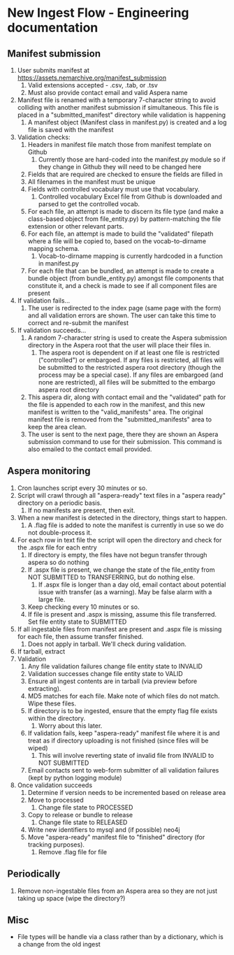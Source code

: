 # New Ingest Flow - Engineering documentation

## Manifest submission

1. User submits manifest at https://assets.nemarchive.org/manifest_submission
   1. Valid extensions accepted - .csv, .tab, or .tsv
   2. Must also provide contact email and valid Aspera name
2. Manifest file is renamed with a temporary 7-character string to avoid colliding with another manifest submission if simultaneous.  This file is placed in a "submitted_manifest" directory while validation is happening
   1.  A manifest object (Manifest class in manifest.py) is created and a log file is saved with the manifest
3. Validation checks:
   1. Headers in manifest file match those from manifest template on Github
      1. Currently those are hard-coded into the manifest.py module so if they change in Github they will need to be changed here
   2. Fields that are required are checked to ensure the fields are filled in
   3. All filenames in the manifest must be unique
   4. Fields with controlled vocabulary must use that vocabulary.
      1. Controlled vocabulary Excel file from Github is downloaded and parsed to get the controlled vocab.
   5. For each file, an attempt is made to discern its file type (and make a class-based object from file_entity.py) by pattern-matching the file extension or other relevant parts.
   6. For each file, an attempt is made to build the "validated" filepath where a file will be copied to, based on the vocab-to-dirname mapping schema.
      1. Vocab-to-dirname mapping is currently hardcoded in a function in manifest.py
   7. For each file that can be bundled, an attempt is made to create a bundle object (from bundle_entity.py) amongst file components that constitute it, and a check is made to see if all component files are present
4. If validation fails...
   1. The user is redirected to the index page (same page with the form) and all validation errors are shown.  The user can take this time to correct and re-submit the manifest
5. If validation succeeds...
   1. A random 7-character string is used to create the Aspera submission directory in the Aspera root that the user will place their files in.
      1. The aspera root is dependent on if at least one file is restricted ("controlled") or embargoed.  If any files is restricted, all files will be submitted to the restricted aspera root directory (though the process may be a special case).  If any files are embargoed (and none are restricted), all files will be submitted to the embargo aspera root directory
   2. This aspera dir, along with contact email and the "validated" path for the file is appended to each row in the manifest, and this new manifest is written to the "valid_manifests" area.  The original manifest file is removed from the "submitted_manifests" area to keep the area clean.
   3. The user is sent to the next page, there they are shown an Aspera submission command to use for their submission. This command is also emailed to the contact email provided.

## Aspera monitoring

1. Cron launches script every 30 minutes or so.
2. Script will crawl through all "aspera-ready" text files in a "aspera ready" directory on a periodic basis.
   1. If no manifests are present, then exit.
3. When a new manifest is detected in the directory, things start to happen.
   1. A .flag file is added to note the manifest is currently in use so we do not double-process it.
4. For each row in text file the script will open the directory and check for the .aspx file for each entry
   1. If directory is empty, the files have not begun transfer through aspera so do nothing
   2. If .aspx file is present, we change the state of the file_entity from NOT SUBMITTED to TRANSFERRING, but do nothing else.
      1. If .aspx file is longer than a day old, email contact about potential issue with transfer (as a warning).  May be false alarm with a large file.
   3. Keep checking every 10 minutes or so.
   4. If file is present and .aspx is missing, assume this file transferred.  Set file entity state to SUBMITTED
5. If all ingestable files from manifest are present and .aspx file is missing for each file, then assume transfer finished.
   1. Does not apply in tarball.  We'll check during validation.
6. If tarball, extract
7. Validation
   1. Any file validation failures change file entity state to INVALID
   2. Validation successes change file entity state to VALID
   3. Ensure all ingest contents are in tarball (via preview before extracting).
   4. MD5 matches for each file.  Make note of which files do not match.  Wipe these files.
   5. If directory is to be ingested, ensure that the empty flag file exists within the directory.
      1. Worry about this later.
   6. If validation fails, keep "aspera-ready" manifest file where it is and treat as if directory uploading is not finished (since files will be wiped)
      1. This will involve reverting state of invalid file from INVALID to NOT SUBMITTED
   7. Email contacts sent to web-form submitter of all validation failures (kept by python logging module)
8. Once validation succeeds
   1. Determine if version needs to be incremented based on release area
   2. Move to processed
      1. Change file state to PROCESSED
   3. Copy to release or bundle to release
      1. Change file state to RELEASED
   4. Write new identifiers to mysql and (if possible) neo4j
   5. Move "aspera-ready" manifest file to "finished" directory (for tracking purposes).
      1. Remove .flag file for file

## Periodically

1. Remove non-ingestable files from an Aspera area so they are not just taking up space (wipe the directory?)

## Misc

* File types will be handle via a class rather than by a dictionary, which is a change from the old ingest
